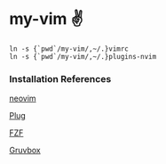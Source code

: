 # my-vim ✌️

```
ln -s {`pwd`/my-vim/,~/.}vimrc
ln -s {`pwd`/my-vim/,~/.}plugins-nvim
```

### Installation References
[neovim](https://github.com/neovim/neovim)

[Plug](https://github.com/junegunn/vim-plug)

[FZF](https://github.com/junegunn/fzf)

[Gruvbox](https://github.com/morhetz/gruvbox/wiki)
